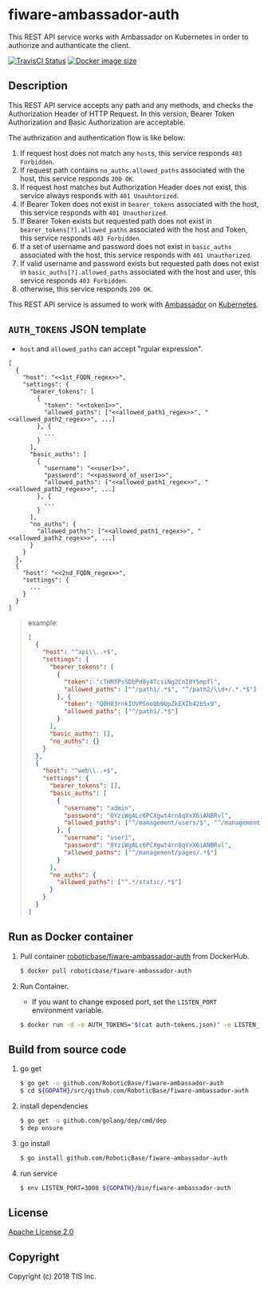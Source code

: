 # fiware-ambassador-auth
This REST API service works with Ambassador on Kubernetes in order to authorize and authanticate the client.

[![TravisCI Status](https://travis-ci.org/RoboticBase/fiware-ambassador-auth.svg?branch=master)](https://travis-ci.org/RoboticBase/fiware-ambassador-auth)
[![Docker image size](https://img.shields.io/microbadger/image-size/roboticbase/fiware-ambassador-auth.svg)](https://hub.docker.com/r/roboticbase/fiware-ambassador-auth/)

## Description
This REST API service accepts any path and any methods, and checks the Authorization Header of HTTP Request. In this version, Bearer Token Authorization and Basic Authorization are acceptable.

The authrization and authentication flow is like below:

1. If request host does not match any `host`s, this service responds `403 Forbidden`.
1. If request path contains `no_auths.allowed_paths` associated with the host, this service responds `200 OK`.
1. If request host matches but Authorization Header does not exist, this service always responds with `401 Unauhtorized`.
1. If Bearer Token does not exist in `bearer_tokens` associated with the host, this service responds with `401 Unauthorized`.
1. If Bearer Token exists but requested path does not exist in `bearer_tokens[?].allowed_paths` associated with the host and Token, this service responds `403 Forbidden`.
1. If a set of username and password does not exist in `basic_auths` associated with the host, this service responds with `401 Unauthorized`.
1. If valid username and password exists but requested path does not exist in `basic_auths[?].allowed_paths` associated with the host and user, this service responds `403 Forbidden`.
1. otherwise, this service responds `200 OK`.

This REST API service is assumed to work with [Ambassador](https://www.getambassador.io/) on [Kubernetes](https://www.getambassador.io/).

## `AUTH_TOKENS` JSON template

* `host` and `allowed_paths` can accept "rgular expression".

```text
[
  {
    "host": "<<1st_FQDN_regex>>",
    "settings": {
      "bearer_tokens": [
        {
          "token": "<<token1>>",
          "allowed_paths": ["<<allowed_path1_regex>>", "<<allowed_path2_regex>>", ...]
        }, {
          ...
        }
      ],
      "basic_auths": [
        {
          "username": "<<user1>>",
          "password": "<<password_of_user1>>",
          "allowed_paths": ["<<allowed_path1_regex>>", "<<allowed_path2_regex>>", ...]
        }, {
          ...
        }
      ],
      "no_auths": {
        "allowed_paths": ["<<allowed_path1_regex>>", "<<allowed_path2_regex>>", ...]
      }
    }
  },
  {
    "host": "<<2nd_FQDN_regex>>",
    "settings": {
      ...
    }
  }
]
```

> example:
>
> ```json
> [
>   {
>     "host": "^api\\..+$",
>     "settings": {
>       "bearer_tokens": [
>         {
>           "token": "cTHMfPsSDbPd8y4TcsiNg2CnI0Y5mpfl",
>           "allowed_paths": ["^/path1/.*$", "^/path2/\\d+/.*.*$"]
>         }, {
>           "token": "Q0H83rnkIUVPSnoQb9UpZkEXIb42b5x9",
>           "allowed_paths": ["^/path1/.*$"]
>         }
>       ],
>       "basic_auths": [],
>       "no_auths": {}
>     }
>   },
>   {
>     "host": "^web\\..+$",
>     "settings": {
>       "bearer_tokens": [],
>       "basic_auths": [
>         {
>           "username": "admin",
>           "password": "0YziWgALc6PCXgwt4rn8qVxX6iANBRvl",
>           "allowed_paths": ["^/management/users/$", "^/management/pages/.*$"]
>         }, {
>           "username": "user1",
>           "password": "0YziWgALc6PCXgwt4rn8qVxX6iANBRvl",
>           "allowed_paths": ["^/management/pages/.*$"]
>         }
>       ],
>       "no_auths": {
>         "allowed_paths": ["^.*/static/.*$"]
>       }
>     }
>   }
> ]
> ```

## Run as Docker container

1. Pull container [roboticbase/fiware-ambassador-auth](https://hub.docker.com/r/roboticbase/fiware-ambassador-auth/) from DockerHub.

    ```bash
    $ docker pull roboticbase/fiware-ambassador-auth
    ```
1. Run Container.
    * If you want to change exposed port, set the `LISTEN_PORT` environment variable.

    ```bash
    $ docker run -d -e AUTH_TOKENS="$(cat auth-tokens.json)" -e LISTEN_PORT=3000 -p 3000:3000 roboticbase/fiware-ambassador-auth
    ```

## Build from source code

1. go get

    ```bash
    $ go get -u github.com/RoboticBase/fiware-ambassador-auth
    $ cd ${GOPATH}/src/github.com/RoboticBase/fiware-ambassador-auth
    ```
1. install dependencies

    ```bash
    $ go get -u github.com/golang/dep/cmd/dep
    $ dep ensure
    ```
1. go install

    ```bash
    $ go install github.com/RoboticBase/fiware-ambassador-auth
    ```
1. run service

    ```bash
    $ env LISTEN_PORT=3000 ${GOPATH}/bin/fiware-ambassador-auth
    ```

## License

[Apache License 2.0](/LICENSE)

## Copyright
Copyright (c) 2018 TIS Inc.
